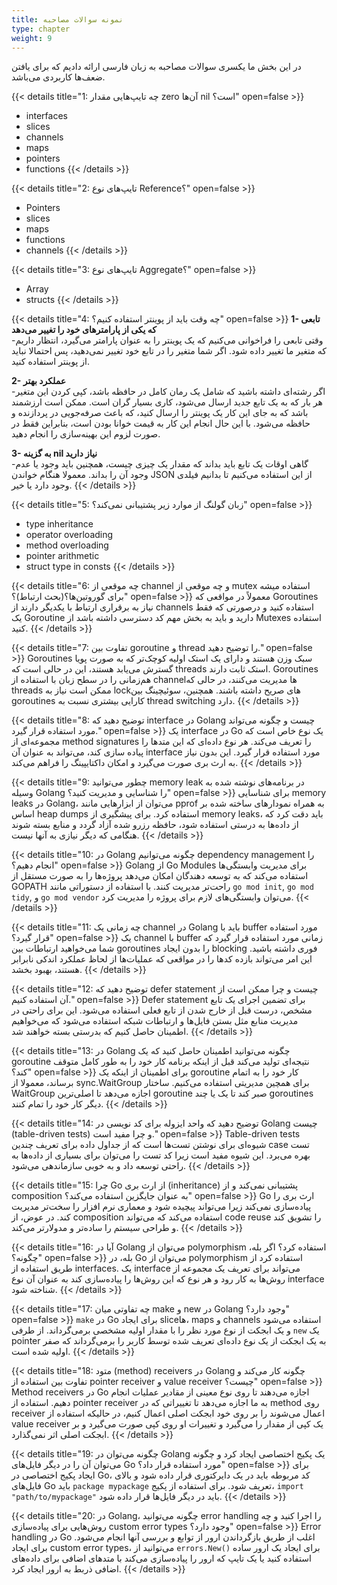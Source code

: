```yaml
---
title: نمونه سوالات مصاحبه
type: chapter
weight: 9
---
```


در این بخش ما یکسری سوالات مصاحبه به زبان فارسی ارائه دادیم که برای یافتن ضعف‌ها کاربردی می‌باشد.


{{< details title="1: چه تایپ‌هایی مقدار zero آن‌ها nil است؟" open=false >}}
- interfaces
- slices
- channels
- maps
- pointers
- functions
{{< /details >}}

{{< details title="2: تایپ‌های نوع Reference؟" open=false >}}
- Pointers
- slices
- maps
- functions
- channels
{{< /details >}}

{{< details title="3: تایپ‌های نوع Aggregate؟" open=false >}}
- Array
- structs
{{< /details >}}

{{< details title="4: چه وقت باید از پوینتر استفاده کنیم؟" open=false >}}
**1- تابعی که یکی از پارامترهای خود را تغییر می‌دهد**  
-وقتی تابعی را فراخوانی می‌کنیم که یک پوینتر را به عنوان پارامتر می‌گیرد، انتظار داریم که متغیر ما تغییر داده شود. اگر شما متغیر را در تابع خود تغییر نمی‌دهید، پس احتمالا نباید از پوینتر استفاده کنید.

**2- عملکرد بهتر**  
-اگر رشته‌ای داشته باشید که شامل یک رمان کامل در حافظه باشد، کپی کردن این متغیر هر بار که به یک تابع جدید ارسال می‌شود، کاری بسیار گران است. ممکن است ارزشمند باشد که به جای این کار یک پوینتر را ارسال کنید، که باعث صرفه‌جویی در پردازنده و حافظه می‌شود. با این حال انجام این کار به قیمت خوانا بودن است، بنابراین فقط در صورت لزوم این بهینه‌سازی را انجام دهید.

**3- به گزینه nil نیاز دارید**  
-گاهی اوقات یک تابع باید بداند که مقدار یک چیزی چیست، همچنین باید وجود یا عدم وجود آن را بداند. معمولا هنگام خواندن JSON از این استفاده می‌کنیم تا بدانیم فیلدی وجود دارد یا خیر.
{{< /details >}}

{{< details title="5: زبان گولنگ از موارد زیر پشتیبانی نمی‌کند؟" open=false >}}
- type inheritance
- operator overloading
- method overloading
- pointer arithmetic
- struct type in consts
{{< /details >}}

{{< details title="6: چه موقعی از channel و چه موقعی از mutex استفاده میشه برای گوروتین‌ها؟(بحث ارتباط)؟" open=false >}}
معمولاً در مواقعی که Goroutines نیاز به برقراری ارتباط با یکدیگر دارند از channels استفاده کنید و درصورتی که فقط یک Goroutine دارید و باید به بخش مهم کد دسترسی داشته باشد از Mutexes استفاده کنید.
{{< /details >}}

{{< details title="7: تفاوت بین goroutine و thread را توضیح دهید." open=false >}}
Goroutines سبک وزن هستند و دارای یک استک اولیه کوچک‌تر که به صورت پویا گسترش می‌یابد هستند، این در حالی است که threads استک ثابت دارند. Goroutines هم‌زمانی را در سطح زبان با استفاده از channelها مدیریت می‌کنند، در حالی که threads ممکن است نیاز به lockهای صریح داشته باشند. همچنین، سوئیچینگ بین goroutines کارایی بیشتری نسبت به thread switching دارد.
{{< /details >}}

{{< details title="8: توضیح دهید که interface در Golang چیست و چگونه می‌تواند مورد استفاده قرار گیرد." open=false >}}
یک interface در Go یک نوع خاص است که مجموعه‌ای از method signatures را تعریف می‌کند. هر نوع داده‌ای که این متدها را پیاده سازی کند، می‌تواند به عنوان آن interface مورد استفاده قرار گیرد. این بدون نیاز به ارث بری صورت می‌گیرد و امکان داکتایپینگ را فراهم می‌کند.
{{< /details >}}

{{< details title="9: چطور می‌توانید memory leak در برنامه‌های نوشته شده به وسیله Golang را شناسایی و مدیریت کنید؟" open=false >}}
برای شناسایی memory leaks در Golang، می‌توان از ابزارهایی مانند pprof به همراه نمودارهای ساخته شده بر اساس heap dumps استفاده کرد. برای پیشگیری از memory leaks، باید دقت کرد که از داده‌ها به درستی استفاده شود، حافظه رزرو شده آزاد گردد و منابع بسته شوند هنگامی که دیگر نیازی به آنها نیست.
{{< /details >}}

{{< details title="10: در Golang چگونه می‌توانیم dependency management را انجام دهیم؟" open=false >}}
Golang از Go Modules برای مدیریت وابستگی‌ها استفاده می‌کند که به توسعه دهندگان امکان می‌دهد پروژه‌ها را به صورت مستقل از GOPATH راحت‌تر مدیریت کنند. با استفاده از دستوراتی مانند `go mod init`, `go mod tidy`, و `go mod vendor` می‌توان وابستگی‌های لازم برای پروژه را مدیریت کرد.
{{< /details >}}

{{< details title="11: چه زمانی یک channel در Golang باید با buffer مورد استفاده قرار گیرد؟" open=false >}}
یک channel با buffer زمانی مورد استفاده قرار گیرد که شما می‌خواهید ارتباطات بین goroutines را بدون ایجاد blocking فوری داشته باشید. این امر می‌تواند بازده کدها را در مواقعی که عملیات‌ها از لحاظ عملکرد اندکی نابرابر هستند، بهبود بخشد.
{{< /details >}}


{{< details title="12: توضیح دهید که defer statement چیست و چرا ممکن است از آن استفاده کنیم." open=false >}}
Defer statement برای تضمین اجرای یک تابع مشخص، درست قبل از خارج شدن از تابع فعلی استفاده می‌شود. این برای راحتی در مدیریت منابع مثل بستن فایل‌ها و ارتباطات شبکه استفاده می‌شود که می‌خواهیم اطمینان حاصل کنیم که بدرستی بسته خواهند شد.
{{< /details >}}

{{< details title="13: در Golang چگونه می‌توانید اطمینان حاصل کنید که یک goroutine نتیجه‌ای تولید می‌کند قبل از اینکه برنامه کار خود را به طور کامل متوقف کند؟" open=false >}}
برای اطمینان از اینکه یک goroutine کار خود را به اتمام برساند، معمولا از sync.WaitGroup برای همچین مدیریتی استفاده می‌کنیم. ساختار WaitGroup اجازه می‌دهد تا اصلی‌ترین goroutine صبر کند تا یک یا چند goroutines دیگر کار خود را تمام کنند.
{{< /details >}}

{{< details title="14: توضیح دهید که واحد ایزوله برای کد نویسی در Golang چیست (table-driven tests) و چرا مفید است." open=false >}}
Table-driven tests شیوه‌ای برای نوشتن تست‌ها است که از جداول داده برای تعریف چندین case تست بهره می‌برد. این شیوه مفید است زیرا کد تست را می‌توان برای بسیاری از داده‌ها به راحتی توسعه داد و به خوبی سازماندهی می‌شود.
{{< /details >}}

{{< details title="15: چرا Go از ارث بری (inheritance) پشتیبانی نمی‌کند و از composition به عنوان جایگزین استفاده می‌کند؟" open=false >}}
Go ارث بری را پیاده‌سازی نمی‌کند زیرا می‌تواند پیچیده شود و معماری نرم افزار را سخت‌تر مدیریت کند. در عوض، از composition استفاده می‌کند که می‌تواند code reuse را تشویق کند و طراحی سیستم را ساده‌تر و مدولارتر می‌کند.
{{< /details >}}

{{< details title="16: آیا در Golang می‌توان از polymorphism استفاده کرد؟ اگر بله، چگونه؟" open=false >}}
بله، در Go می‌توان از polymorphism استفاده کرد از طریق استفاده از interfaces. یک interface می‌تواند برای تعریف یک مجموعه از روش‌ها به کار رود و هر نوع که این روش‌ها را پیاده‌سازی کند به عنوان آن نوع interface شناخته شود.
{{< /details >}}

{{< details title="17: چه تفاوتی میان make و new در Golang وجود دارد؟" open=false >}}
`make` در Go برای ایجاد sliceها، maps و channels استفاده می‌شود و یک ابجکت از نوع مورد نظر را با مقدار اولیه مشخصی برمی‌گرداند. از طرفی `new` یک pointer به یک ابجکت از یک نوع داده‌ای تعریف شده توسط کاربر را برمی‌گرداند که صفر اولیه شده است.
{{< /details >}}

{{< details title="18: متود (method) receivers در Golang چگونه کار می‌کند و تفاوت بین استفاده از pointer receiver و value receiver چیست؟" open=false >}}
Method receivers در Go اجازه می‌دهند تا روی نوع معینی از مقادیر عملیات انجام دهیم. استفاده از pointer receiver به ما اجازه می‌دهد تا تغییراتی که در method روی receiver اعمال می‌شوند را بر روی خود ابجکت اصلی اعمال کنیم، در حالیکه استفاده از value receiver یک کپی از مقدار را می‌گیرد و تغییرات او روی کپی صورت می‌گیرد و بر ابجکت اصلی اثر نمی‌گذارد.
{{< /details >}}

{{< details title="19: چگونه می‌توان در Golang یک پکیج اختصاصی ایجاد کرد و چگونه می‌توان آن را در دیگر فایل‌های Go مورد استفاده قرار داد؟" open=false >}}
برای ایجاد پکیج اختصاصی در Go، کد مربوطه باید در یک دایرکتوری قرار داده شود و بالای فایل‌های Go باید `package mypackage` تعریف شود. برای استفاده از پکیج، `import "path/to/mypackage"` باید در دیگر فایل‌ها قرار داده شود.
{{< /details >}}

{{< details title="20: در Golang، چگونه می‌توانید error handling را اجرا کنید و چه روش‌هایی برای پیاده‌سازی custom error types وجود دارد؟" open=false >}}
Error handling در Go اغلب از طریق بازگرداندن ارور از توابع و بررسی آنها انجام می‌شود. برای ایجاد custom error types، می‌توانید از `errors.New()` برای ایجاد یک ارور ساده استفاده کنید یا یک تایپ که ارور را پیاده‌سازی می‌کند با متدهای اضافی برای داده‌های اضافی ذربط به ارور ایجاد کرد.
{{< /details >}}

